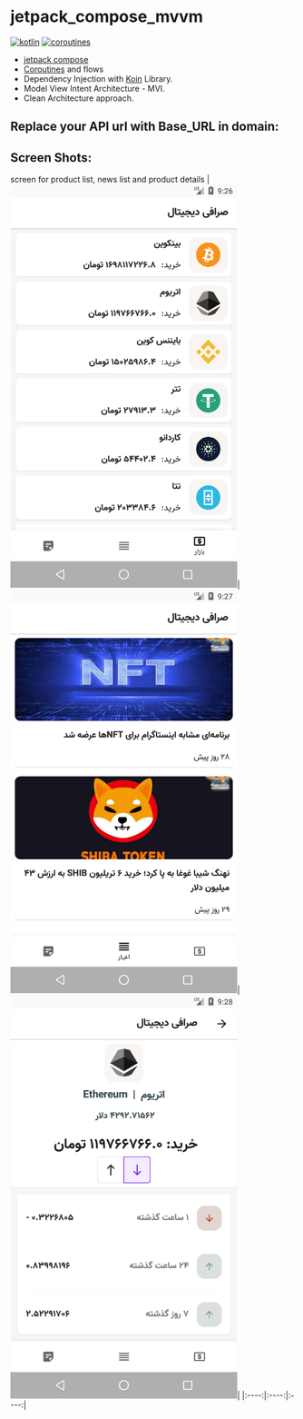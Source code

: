 # jetpack_compose_mvvm
[![kotlin](https://img.shields.io/badge/Kotlin-1.5.xxx-blue)](https://kotlinlang.org/) [![coroutines](https://img.shields.io/badge/Coroutines-Asynchronous-red)](https://developer.android.com/kotlin/coroutines)

- [jetpack compose](https://developer.android.com/jetpack/compose)
- [Coroutines](https://developer.android.com/kotlin/coroutines) and flows
- Dependency Injection with [Koin](https://github.com/InsertKoinIO/koin "Koin") Library.
- Model View Intent Architecture - MVI.
- Clean Architecture approach.

## **Replace your API url with Base_URL in domain:** 

## **Screen Shots:** 
screen for product list, news list and product details
|<img src="product_screen.png" width=400/>|<img src="news_screen.png" width=400/>|<img src="product_details_screen.png" width=400/>|
|:----:|:----:|:----:|
